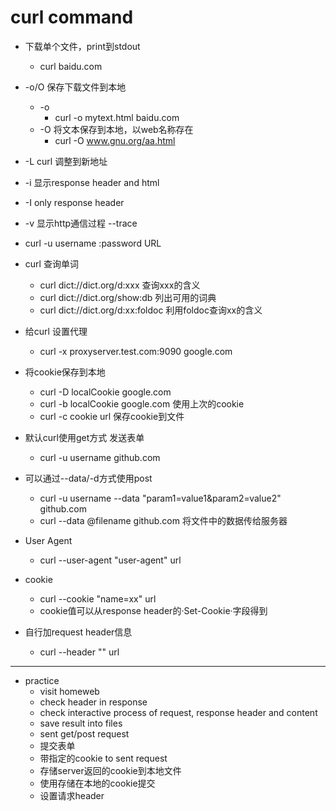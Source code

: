 # curl command

+ 下载单个文件，print到stdout
	+ curl baidu.com
+ -o/O 保存下载文件到本地
	+ -o
		+ curl -o mytext.html baidu.com
	+ -O 将文本保存到本地，以web名称存在
		+ curl -O www.gnu.org/aa.html
+ -L curl 调整到新地址
+ -i 显示response header and html
+ -I only response header
+ -v 显示http通信过程 --trace

+ curl -u username :password URL
+ curl 查询单词	
	+ curl dict://dict.org/d:xxx 查询xxx的含义
	+ curl dict://dict.org/show:db 列出可用的词典
	+ curl dict://dict.org/d:xx:foldoc 利用foldoc查询xx的含义
+ 给curl 设置代理
	+ curl -x proxyserver.test.com:9090 google.com
+ 将cookie保存到本地
	+ curl -D localCookie google.com
	+ curl -b localCookie google.com 使用上次的cookie
	+ curl -c cookie url 保存cookie到文件
+ 默认curl使用get方式 发送表单
	+ curl -u username github.com
+ 可以通过--data/-d方式使用post
	+ curl -u username --data "param1=value1&param2=value2" github.com
	+ curl --data @filename github.com 将文件中的数据传给服务器
+ User Agent
	+ curl --user-agent "user-agent" url
+ cookie
	+ curl --cookie "name=xx" url
	+ cookie值可以从response header的·Set-Cookie·字段得到
+ 自行加request header信息
	+ curl --header "" url



---	
+ practice
	+ visit homeweb
	+ check header in response
	+ check interactive process of request, response header and content
	+ save result into files
	+ sent get/post request
	+ 提交表单
	+ 带指定的cookie to sent request
	+ 存储server返回的cookie到本地文件
	+ 使用存储在本地的cookie提交
	+ 设置请求header
